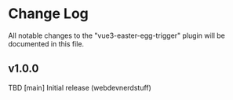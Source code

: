 # Change Log
All notable changes to the "vue3-easter-egg-trigger" plugin will be documented in this file.

## v1.0.0
TBD
[main] Initial release (webdevnerdstuff)

